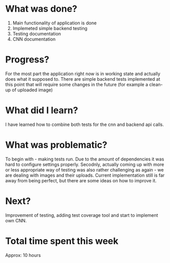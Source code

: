 # What was done?

1. Main functionality of application is done
2. Implemeted simple backend testing
3. Testing documentation
4. CNN documentation

# Progress?

For the most part the application right now is in working state and actually does what it supposed to. There are simple backend tests implemented at this point that will require some changes in the future (for example a clean-up of uploaded image)

# What did I learn?

I have learned how to combine both tests for the cnn and backend api calls.

# What was problematic?

To begin with - making tests run. Due to the amount of dependencies it was hard to configure settings properly. Secodnly, actually coming up with more or less appropriate way of testing was also rather challenging as again - we are dealing with images and their uploads. Current implementation still is far away from being perfect, but there are some ideas on how to improve it.

# Next?

Improvement of testing, adding test coverage tool and start to implement own CNN.

# Total time spent this week

Approx: 10 hours
